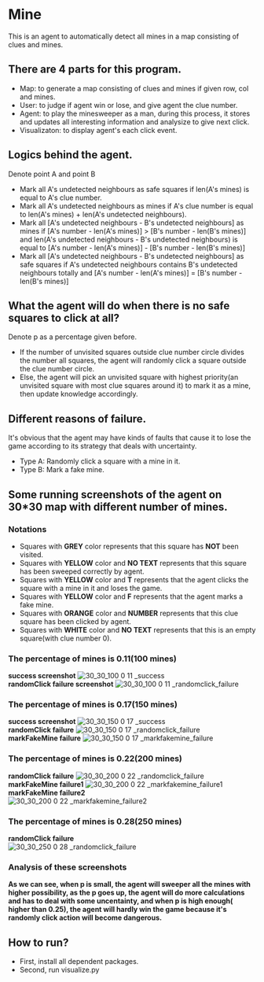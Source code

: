 # Mine
This is an agent to automatically detect all mines in a map consisting of clues and mines.
## There are 4 parts for this program.
* Map: to generate a map consisting of clues and mines if given row, col and mines.
* User: to judge if agent win or lose, and give agent the clue number.
* Agent: to play the minesweeper as a man, during this process, it stores and updates all interesting information and analysize to give next click.
* Visualizaton: to display agent's each click event.
## Logics behind the agent.
Denote point A and point B
* Mark all A's undetected neighbours as safe squares if len(A's mines) is equal to A's clue number.
* Mark all A's undetected neighbours as mines if A's clue number is equal to len(A's mines) + len(A's undetected neighbours).
* Mark all [A's undetected neighbours - B's undetected neighbours] as mines if [A's number - len(A's mines)] > [B's number - len(B's mines)] and len(A's undetected neighbours - B's undetected neighbours) is equal to [A's number - len(A's mines)] - [B's number - len(B's mines)]
* Mark all [A's undetected neighbours - B's undetected neighbours] as safe squares if A's undetected neighbours contains B's undetected neighbours totally and [A's number - len(A's mines)] = [B's number - len(B's mines)] 
## What the agent will do when there is no safe squares to click at all?
Denote p as a percentage given before.
* If the number of unvisited squares outside clue number circle divides the number all squares, the agent will randomly click a square outside the clue number circle.
* Else, the agent will pick an unvisited square with highest priority(an unvisited square with most clue squares around it) to mark it as a mine, then update knowledge accordingly.  
## Different reasons of failure.
It's obvious that the agent may have kinds of faults that cause it to lose the game according to its strategy that deals with uncertainty.
* Type A: Randomly click a square with a mine in it.
* Type B: Mark a fake mine.
## Some running screenshots of the agent on 30*30 map with different number of mines.
### Notations 
* Squares with **GREY** color represents that this square has **NOT** been visited.
* Squares with **YELLOW** color and **NO TEXT** represents that this square has been sweeped correctly by agent.
* Squares with **YELLOW** color and **T** represents that the agent clicks the square with a mine in it and loses the game.
* Squares with **YELLOW** color and **F** represents that the agent marks a fake mine.
* Squares with **ORANGE** color and **NUMBER** represents that this clue square has been clicked by agent. 
* Squares with **WHITE** color and **NO TEXT** represents that this is an empty square(with clue number 0).
### The percentage of mines is 0.11(100 mines)
**success screenshot**
![30_30_100 0 11 _success](https://user-images.githubusercontent.com/30862009/31573331-7a3968fe-b087-11e7-9605-9150a4392ef5.png)  
**randomClick failure screenshot**
![30_30_100 0 11 _randomclick_failure](https://user-images.githubusercontent.com/30862009/31573339-ae74be3e-b087-11e7-8942-121b692fdeb1.png)  
### The percentage of mines is 0.17(150 mines)
**success screenshot**
![30_30_150 0 17 _success](https://user-images.githubusercontent.com/30862009/31573342-c684b402-b087-11e7-82c9-e1861f2870f4.png)  
**randomClick failure**
![30_30_150 0 17 _randomclick_failure](https://user-images.githubusercontent.com/30862009/31573346-d6bf069c-b087-11e7-844e-fed029452b0c.png)  
**markFakeMine failure**
![30_30_150 0 17 _markfakemine_failure](https://user-images.githubusercontent.com/30862009/31573354-eeb41a08-b087-11e7-8401-e06fc1003abc.png)  
### The percentage of mines is 0.22(200 mines)
**randomClick failure**
![30_30_200 0 22 _randomclick_failure](https://user-images.githubusercontent.com/30862009/31573363-158d8f10-b088-11e7-834b-352492c2351f.png)  
**markFakeMine failure1**
![30_30_200 0 22 _markfakemine_failure1](https://user-images.githubusercontent.com/30862009/31573369-2733dcd8-b088-11e7-86ca-e75b4e9d39c4.png)  
**markFakeMine failure2**  
![30_30_200 0 22 _markfakemine_failure2](https://user-images.githubusercontent.com/30862009/31573371-300a9144-b088-11e7-86a5-ff593eefc37f.png)  
### The percentage of mines is 0.28(250 mines)
**randomClick failure**  
![30_30_250 0 28 _randomclick_failure](https://user-images.githubusercontent.com/30862009/31573374-3e2600a6-b088-11e7-9318-25e24fc86c56.png)  
### Analysis of these screenshots
**As we can see, when p is small, the agent will sweeper all the mines with higher possibility, as the p goes up, the agent will do more calculations and has to deal with some uncentainty, and when p is high enough( higher than 0.25), the agent will hardly win the game because it's randomly click action will become dangerous.**
## How to run?
* First, install all dependent packages.
* Second, run visualize.py
